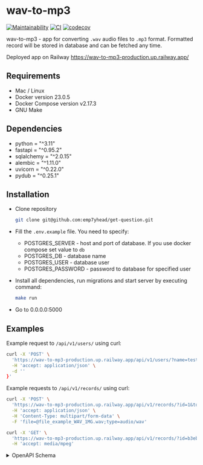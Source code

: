 # wav-to-mp3

[![Maintainability](https://api.codeclimate.com/v1/badges/992831bc3ce77ce92da3/maintainability)](https://codeclimate.com/github/emp7yhead/wav-to-mp3/maintainability)
[![CI](https://github.com/emp7yhead/wav-to-mp3/actions/workflows/main.yml/badge.svg)](https://github.com/emp7yhead/wav-to-mp3/actions/workflows/main.yml)
[![codecov](https://codecov.io/gh/emp7yhead/wav-to-mp3/branch/main/graph/badge.svg?token=sVJ1NtueQ6)](https://codecov.io/gh/emp7yhead/wav-to-mp3)

wav-to-mp3 - app for converting `.wav` audio files to `.mp3` format. Formatted record will be stored in database and can be fetched any time.

Deployed app on Railway https://wav-to-mp3-production.up.railway.app/

## Requirements

* Mac / Linux
* Docker version 23.0.5
* Docker Compose version v2.17.3
* GNU Make

## Dependencies

* python = "^3.11"
* fastapi = "^0.95.2"
* sqlalchemy = "^2.0.15"
* alembic = "^1.11.0"
* uvicorn = "^0.22.0"
* pydub = "^0.25.1"

## Installation

* Clone repository

    ```bash
    git clone git@github.com:emp7yhead/get-question.git
    ```

* Fill the `.env.example` file. You need to specify:

  * POSTGRES_SERVER - host and port of database. If you use docker compose set value to `db`
  * POSTGRES_DB - database name
  * POSTGRES_USER - database user
  * POSTGRES_PASSWORD - password to database for specified user

* Install all dependencies, run migrations and start server by executing command:

    ```bash
    make run
    ```

* Go to 0.0.0.0:5000

## Examples

Example request to `/api/v1/users/` using curl:

```bash
curl -X 'POST' \
  'https://wav-to-mp3-production.up.railway.app/api/v1/users/?name=test' \
  -H 'accept: application/json' \
  -d ''
}'
```

Example requests to `/api/v1/records/` using curl:

```bash
curl -X 'POST' \
  'https://wav-to-mp3-production.up.railway.app/api/v1/records/?id=1&token=008138eb-1465-47e5-a2e7-e8a82e243491' \
  -H 'accept: application/json' \
  -H 'Content-Type: multipart/form-data' \
  -F 'file=@file_example_WAV_1MG.wav;type=audio/wav'
```

```bash
curl -X 'GET' \
  'https://wav-to-mp3-production.up.railway.app/api/v1/records/?id=b3eb82f3-6872-47a3-a49f-48f7982b12e7&user=1' \
  -H 'accept: media/mpeg'
```

<details><summary>OpenAPI Schema</summary>

```json
{
  "openapi":"3.0.2",
  "info":{
    "title":"FastAPI",
    "version":"0.1.0"
  },
  "paths":{
    "/api/v1/users/":{
      "post":{
        "tags":[
          "users"
        ],
        "summary":"Create User",
        "operationId":"create_user_api_v1_users__post",
        "parameters":[
          {
            "required":true,
            "schema":{
              "title":"Name",
              "type":"string"
            },
            "name":"name",
            "in":"query"
          }
        ],
        "responses":{
          "201":{
            "description":"Successful Response",
            "content":{
              "application/json":{
                "schema":{
                  "$ref":"#/components/schemas/UserOut"
                }
              }
            }
          },
          "422":{
            "description":"Validation Error",
            "content":{
              "application/json":{
                "schema":{
                  "$ref":"#/components/schemas/HTTPValidationError"
                }
              }
            }
          }
        }
      }
    },
    "/api/v1/records/":{
      "get":{
        "tags":[
          "records"
        ],
        "summary":"Fetch Record",
        "operationId":"fetch_record_api_v1_records__get",
        "parameters":[
          {
            "required":true,
            "schema":{
              "title":"Id",
              "type":"string"
            },
            "name":"id",
            "in":"query"
          },
          {
            "required":true,
            "schema":{
              "title":"User",
              "type":"integer"
            },
            "name":"user",
            "in":"query"
          }
        ],
        "responses":{
          "200":{
            "description":"Successful Response",
            "content":{
              "media/mpeg":{

              }
            }
          },
          "422":{
            "description":"Validation Error",
            "content":{
              "application/json":{
                "schema":{
                  "$ref":"#/components/schemas/HTTPValidationError"
                }
              }
            }
          }
        }
      },
      "post":{
        "tags":[
          "records"
        ],
        "summary":"Create Record",
        "operationId":"create_record_api_v1_records__post",
        "parameters":[
          {
            "required":true,
            "schema":{
              "title":"Id",
              "type":"integer"
            },
            "name":"id",
            "in":"query"
          },
          {
            "required":true,
            "schema":{
              "title":"Token",
              "type":"string"
            },
            "name":"token",
            "in":"query"
          }
        ],
        "requestBody":{
          "content":{
            "multipart/form-data":{
              "schema":{
                "$ref":"#/components/schemas/Body_create_record_api_v1_records__post"
              }
            }
          },
          "required":true
        },
        "responses":{
          "200":{
            "description":"Successful Response",
            "content":{
              "application/json":{
                "schema":{

                }
              }
            }
          },
          "422":{
            "description":"Validation Error",
            "content":{
              "application/json":{
                "schema":{
                  "$ref":"#/components/schemas/HTTPValidationError"
                }
              }
            }
          }
        }
      }
    },
    "/":{
      "get":{
        "summary":"Index",
        "operationId":"index__get",
        "responses":{
          "200":{
            "description":"Successful Response",
            "content":{
              "application/json":{
                "schema":{
                  "title":"Response Index  Get",
                  "type":"string"
                }
              }
            }
          }
        }
      }
    },
    "/ping":{
      "get":{
        "summary":"Ping",
        "operationId":"ping_ping_get",
        "responses":{
          "200":{
            "description":"Successful Response",
            "content":{
              "application/json":{
                "schema":{
                  "title":"Response Ping Ping Get",
                  "type":"string"
                }
              }
            }
          }
        }
      }
    }
  },
  "components":{
    "schemas":{
      "Body_create_record_api_v1_records__post":{
        "title":"Body_create_record_api_v1_records__post",
        "required":[
          "file"
        ],
        "type":"object",
        "properties":{
          "file":{
            "title":"File",
            "type":"string",
            "format":"binary"
          }
        }
      },
      "HTTPValidationError":{
        "title":"HTTPValidationError",
        "type":"object",
        "properties":{
          "detail":{
            "title":"Detail",
            "type":"array",
            "items":{
              "$ref":"#/components/schemas/ValidationError"
            }
          }
        }
      },
      "UserOut":{
        "title":"UserOut",
        "required":[
          "id",
          "token"
        ],
        "type":"object",
        "properties":{
          "id":{
            "title":"Id",
            "type":"integer"
          },
          "token":{
            "title":"Token",
            "type":"string"
          }
        }
      },
      "ValidationError":{
        "title":"ValidationError",
        "required":[
          "loc",
          "msg",
          "type"
        ],
        "type":"object",
        "properties":{
          "loc":{
            "title":"Location",
            "type":"array",
            "items":{
              "anyOf":[
                {
                  "type":"string"
                },
                {
                  "type":"integer"
                }
              ]
            }
          },
          "msg":{
            "title":"Message",
            "type":"string"
          },
          "type":{
            "title":"Error Type",
            "type":"string"
          }
        }
      }
    }
  }
}
```

</details>

